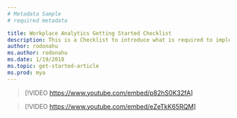 ```yaml
---
# Metadata Sample
# required metadata

title: Workplace Analytics Getting Started Checklist
description: This is a Checklist to introduce what is required to implement Workplace Analytics for your Organization
author: rodonahu
ms.author: rodonahu
ms.date: 1/19/2018
ms.topic: get-started-article
ms.prod: mya
---
```

> [!VIDEO https://www.youtube.com/embed/p82hS0K32fA]

> [!VIDEO https://www.youtube.com/embed/eZeTkK65RQM]
